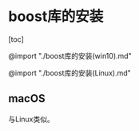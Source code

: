 # boost库的安装

[toc]

@import "./boost库的安装(win10).md"

@import "./boost库的安装(Linux).md"

## macOS

与Linux类似。

